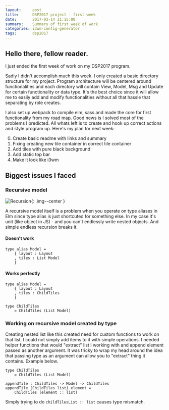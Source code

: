 ```yaml
---
layout:     post
title:      DSP2017 project - first week
date:       2017-03-14 21:15:00
summary:    Summary of first week of work 
categories: i3wm-config-generator 
tags:       dsp2017
---
```


## Hello there, fellow reader. 

I just ended the first week of work on my DSP2017 program. 

Sadly I didn't accomplish much this week. I only created a basic directory structure 
for my project. Program architecture will be centered around functionalities and 
each directory will contain View, Model, Msg and Update for certain functionality
or data type. It's the best choice since it will allow me to easily add and modify 
functionalities without all that hassle that separating by role creates.

I also set up webpack to compile elm, sass and made the core for first functionality 
from my road map. Good news is I solved most of the problems I predicted. All whats
left is to create and hook up correct actions and style program up. Here's my plan 
for next week:

0. Create basic readme with links and summary
1. Fixing creating new tile container in correct tile container
2. Add tiles with pure black background 
3. Add static top bar
4. Make it look like i3wm

## Biggest issues I faced 

### Recursive model 

![Recursion](https://i.imgur.com/dAlqqKl.png){: .img--center }

A recursive model itself is a problem when you operate on type aliases in Elm since 
type alias is just shortcuted for something else. In my case it's unit (like object 
in JS) - and you can't endlessly write nested objects. 
And simple endless recursion breaks it.

#### Doesn't work

```
type alias Model =
    { layout : Layout
    , tiles : List Model
    }
```

#### Works perfectly

```
type alias Model =
    { layout : Layout
    , tiles : ChildTiles
    }

type ChildTiles
    = ChildTiles (List Model)
```

### Working on recursive model created by type

Creating nested list like this created need for custom functions to work on that
list. I could not simply add items to it with simple operations. I needed helper
functions that would "extract" list I working with and append element passed as 
another argument. It was tricky to wrap my head around the idea that passing type 
as an argument can allow you to "extract" thing it contains. Example below. 

```
type ChildTiles
    = ChildTiles (List Model)

appendTile : ChildTiles -> Model -> ChildTiles
appendTile (ChildTiles list) element =
    ChildTiles (element :: list)
```

Simply trying to do `childTilesList :: list` causes type mismatch. 

